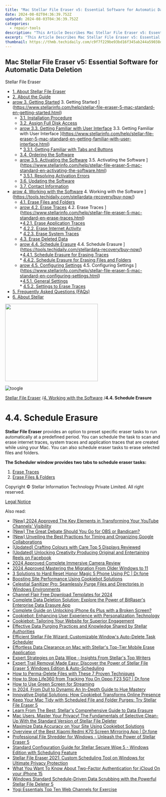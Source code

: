 ```yaml
---
title: "Mac Stellar File Eraser v5: Essential Software for Automatic Data Deletion"
date: 2024-08-02T04:36:39.752Z
updated: 2024-08-03T04:36:39.752Z
categories:
  - repair-tools
description: "This Article Describes Mac Stellar File Eraser v5: Essential Software for Automatic Data Deletion"
excerpt: "This Article Describes Mac Stellar File Eraser v5: Essential Software for Automatic Data Deletion"
thumbnail: https://thmb.techidaily.com/c9f7f229be93bd16f345ab244a59038de305839bf85f5bcd91c871e399759a89.jpg
---
```


## Mac Stellar File Eraser v5: Essential Software for Automatic Data Deletion

Stellar File Eraser

* [1. About Stellar File Eraser](https://tools.techidaily.com/stellardata-recovery/buy-now/)
* [2. About the Guide](https://tools.techidaily.com/stellardata-recovery/buy-now/)
* [arow 3. Getting Started](https://www.stellarinfo.com/help/public/frontEnd/onlinehelp/images/arow.png) 3\. Getting Started ](https://www.stellarinfo.com/help/stellar-file-eraser-5-mac-standard-en-getting-started.html)  
  * [3.1. Installation Procedure](https://tools.techidaily.com/stellardata-recovery/buy-now/)  
  * [3.2. Assign Full Disk Access](https://tools.techidaily.com/stellardata-recovery/buy-now/)  
  * [arow 3.3. Getting Familiar with User Interface](https://www.stellarinfo.com/help/public/frontEnd/onlinehelp/images/arow.png) 3.3\. Getting Familiar with User Interface ](https://www.stellarinfo.com/help/stellar-file-eraser-5-mac-standard-en-getting-familiar-with-user-interface.html)  
         * [3.3.1. Getting Familiar with Tabs and Buttons](https://tools.techidaily.com/stellardata-recovery/buy-now/)  
  * [3.4. Ordering the Software](https://tools.techidaily.com/stellardata-recovery/buy-now/)  
  * [arow 3.5. Activating the Software](https://www.stellarinfo.com/help/public/frontEnd/onlinehelp/images/arow.png) 3.5\. Activating the Software ](https://www.stellarinfo.com/help/stellar-file-eraser-5-mac-standard-en-activating-the-software.html)  
         * [3.5.1. Resolving Activation Errors](https://tools.techidaily.com/stellardata-recovery/buy-now/)  
  * [3.6. Updating the Software](https://tools.techidaily.com/stellardata-recovery/buy-now/)  
  * [3.7. Contact Information](https://tools.techidaily.com/stellardata-recovery/buy-now/)
* [arow 4. Working with the Software](https://www.stellarinfo.com/help/public/frontEnd/onlinehelp/images/arow.png) 4\. Working with the Software ](https://tools.techidaily.com/stellardata-recovery/buy-now/)  
  * [4.1. Erase Files and Folders](https://tools.techidaily.com/stellardata-recovery/buy-now/)  
  * [arow 4.2. Erase Traces](https://www.stellarinfo.com/help/public/frontEnd/onlinehelp/images/arow.png) 4.2\. Erase Traces ](https://www.stellarinfo.com/help/stellar-file-eraser-5-mac-standard-en-erase-traces.html)  
         *[4.2.1. Erase Application Traces](https://tools.techidaily.com/stellardata-recovery/buy-now/)  
         * [4.2.2. Erase Internet Activity](https://tools.techidaily.com/stellardata-recovery/buy-now/)  
         * [4.2.3. Erase System Traces](https://tools.techidaily.com/stellardata-recovery/buy-now/)  
  * [4.3. Erase Deleted Data](https://tools.techidaily.com/stellardata-recovery/buy-now/)  
  * [arow 4.4. Schedule Erasure](https://www.stellarinfo.com/help/public/frontEnd/onlinehelp/images/arow.png) 4.4\. Schedule Erasure ](https://tools.techidaily.com/stellardata-recovery/buy-now/)  
         *[4.4.1. Schedule Erasure for Erasing Traces](https://tools.techidaily.com/stellardata-recovery/buy-now/)  
         * [4.4.2. Schedule Erasure for Erasing Files and Folders](https://tools.techidaily.com/stellardata-recovery/buy-now/)  
  * [arow 4.5. Configuring Settings](https://www.stellarinfo.com/help/public/frontEnd/onlinehelp/images/arow.png) 4.5\. Configuring Settings ](https://www.stellarinfo.com/help/stellar-file-eraser-5-mac-standard-en-configuring-settings.html)  
         *[4.5.1. General Settings](https://tools.techidaily.com/stellardata-recovery/buy-now/)  
         * [4.5.2. Settings to Erase Traces](https://tools.techidaily.com/stellardata-recovery/buy-now/)
* [5. Frequently Asked Questions (FAQs)](https://www.stellarinfo.com/help/stellar-file-eraser-5-mac-standard-en-frequently-asked-questions-faqs.html)
* [6. About Stellar](https://tools.techidaily.com/stellardata-recovery/buy-now/)

<!-- affiliate ads begin -->
<a href="https://modlily.sjv.io/c/5597632/2072819/17059" target="_top" id="2072819"><img src="//a.impactradius-go.com/display-ad/17059-2072819" border="0" alt="" width="300" height="250"/></a><img height="0" width="0" src="https://imp.pxf.io/i/5597632/2072819/17059" style="position:absolute;visibility:hidden;" border="0" />
<!-- affiliate ads end -->
![toogle](https://www.stellarinfo.com/help/public/frontEnd/onlinehelp/images/toogle.png)

[Stellar File Eraser](https://tools.techidaily.com/stellardata-recovery/buy-now/) /[4. Working with the Software](https://tools.techidaily.com/stellardata-recovery/buy-now/) /**4.4\. Schedule Erasure**

# **4.4\. Schedule Erasure**

**Stellar File Eraser** provides an option to preset specific eraser tasks to run automatically at a predefined period. You can schedule the task to scan and erase internet traces, system traces and application traces that are created while using your Mac. You can also schedule eraser tasks to erase selected files and folders.

 **The Scheduler window provides two tabs to schedule eraser tasks:**

1. [Erase Traces](https://appsumo.8odi.net/gmezyk)
2. [Erase Files & Folders](https://imp.i110150.net/r5bmpn)

 Copyright © Stellar Information Technology Private Limited. All right reserved.

[Legal Notice](https://tools.techidaily.com/stellardata-recovery/buy-now/)

<ins class="adsbygoogle"
     style="display:block"
     data-ad-format="autorelaxed"
     data-ad-client="ca-pub-7571918770474297"
     data-ad-slot="1223367746"></ins>



<ins class="adsbygoogle"
     style="display:block"
     data-ad-client="ca-pub-7571918770474297"
     data-ad-slot="8358498916"
     data-ad-format="auto"
     data-full-width-responsive="true"></ins>



<span class="atpl-alsoreadstyle">Also read:</span>
<div><ul>
<li><a href="https://youtube-lab.techidaily.com/024-approved-the-key-elements-in-transforming-your-youtube-channels-visibility/"><u>[New] 2024 Approved  The Key Elements in Transforming Your YouTube Channels' Visibility</u></a></li>
<li><a href="https://digital-screen-recording.techidaily.com/new-the-great-debate-should-you-go-for-obs-or-bandicam/"><u>[New] The Great Debate  Should You Go for OBS or Bandicam?</u></a></li>
<li><a href="https://video-screen-grab.techidaily.com/new-unveiling-the-best-practices-for-timing-and-organizing-google-collaborations/"><u>[New] Unveiling the Best Practices for Timing and Organizing Google Collaborations</u></a></li>
<li><a href="https://extra-resources.techidaily.com/updated-crafting-colours-with-care-top-5-displays-reviewed/"><u>[Updated] Crafting Colours with Care  Top 5 Displays Reviewed</u></a></li>
<li><a href="https://facebook-videos.techidaily.com/updated-unlocking-creativity-producing-original-and-entertaining-reels-on-facebook/"><u>[Updated] Unlocking Creativity  Producing Original and Entertaining Reels on Facebook</u></a></li>
<li><a href="https://extra-information.techidaily.com/2024-approved-complete-immersive-camera-review/"><u>2024 Approved  Complete Immersive Camera Review</u></a></li>
<li><a href="https://extra-skills.techidaily.com/2024-approved-mastering-the-migration-from-older-windows-to-11/"><u>2024 Approved  Mastering the Migration  From Older Windows to 11</u></a></li>
<li><a href="https://phone-solutions.techidaily.com/3-solutions-to-hard-reset-honor-magic-5-phone-using-pc-drfone-by-drfone-reset-android-reset-android/"><u>3 Solutions to Hard Reset Honor Magic 5 Phone Using PC | Dr.fone</u></a></li>
<li><a href="https://data-safeguard.techidaily.com/boosting-site-performance-using-cookiebot-solutions/"><u>Boosting Site Performance Using Cookiebot Solutions</u></a></li>
<li><a href="https://data-safeguard.techidaily.com/celestial-sanitizer-pro-seamlessly-purge-files-and-directories-in-windows-environments/"><u>Celestial Sanitizer Pro: Seamlessly Purge Files and Directories in Windows Environments</u></a></li>
<li><a href="https://youtube-video-recordings.techidaily.com/channel-flair-free-download-templates-for-2024/"><u>Channel Flair  Free Download Templates for 2024</u></a></li>
<li><a href="https://data-safeguard.techidaily.com/complete-data-deletion-solution-explore-the-power-of-bitrasers-enterprise-data-erasure-app/"><u>Complete Data Deletion Solution: Explore the Power of BitRaser's Enterprise Data Erasure App</u></a></li>
<li><a href="https://ios-unlock.techidaily.com/complete-guide-on-unlocking-iphone-6s-plus-with-a-broken-screen-by-drfone-ios/"><u>Complete Guide on Unlocking iPhone 6s Plus with a Broken Screen?</u></a></li>
<li><a href="https://data-safeguard.techidaily.com/cookiebot-enhancing-user-experience-with-personalization-technology/"><u>Cookiebot: Enhancing User Experience with Personalization Technology</u></a></li>
<li><a href="https://data-safeguard.techidaily.com/cookiebot-tailoring-your-website-for-superior-engagement/"><u>Cookiebot: Tailoring Your Website for Superior Engagement</u></a></li>
<li><a href="https://data-safeguard.techidaily.com/effective-data-purging-practices-and-knowledge-shared-by-stellar-authorities/"><u>Effective Data Purging Practices and Knowledge Shared by Stellar Authorities</u></a></li>
<li><a href="https://data-safeguard.techidaily.com/efficient-stellar-file-wizard-customizable-windows-auto-delete-task-scheduler/"><u>Efficient Stellar File Wizard: Customizable Window's Auto-Delete Task Scheduler</u></a></li>
<li><a href="https://data-safeguard.techidaily.com/effortless-data-clearance-on-mac-with-stellars-top-tier-mobile-erase-application/"><u>Effortless Data Clearance on Mac with Stellar's Top-Tier Mobile Erase Application</u></a></li>
<li><a href="https://data-safeguard.techidaily.com/expert-strategies-on-data-wipe-insights-from-stellars-top-writers/"><u>Expert Strategies on Data Wipe - Insights From Stellar's Top Writers</u></a></li>
<li><a href="https://data-safeguard.techidaily.com/expert-trail-removal-made-easy-discover-the-power-of-stellar-file-eraser-5-windows-edition-and-auto-scheduling/"><u>Expert Trail Removal Made Easy: Discover the Power of Stellar File Eraser 5 Windows Edition & Auto-Scheduling</u></a></li>
<li><a href="https://data-safeguard.techidaily.com/how-to-perma-delete-files-with-these-7-proven-techniques/"><u>How to Perma-Delete Files with These 7 Proven Techniques</u></a></li>
<li><a href="https://change-location.techidaily.com/how-to-stop-life360-from-tracking-you-on-oppo-f23-5g-drfone-by-drfone-virtual-android/"><u>How to Stop Life360 from Tracking You On Oppo F23 5G? | Dr.fone</u></a></li>
<li><a href="https://extra-tips.techidaily.com/how-to-use-green-screen-for-streaming/"><u>How to Use Green Screen for Streaming</u></a></li>
<li><a href="https://some-techniques.techidaily.com/in-2024-from-dull-to-dynamic-an-in-depth-guide-to-hue-mastery/"><u>In 2024, From Dull to Dynamic  An In-Depth Guide to Hue Mastery</u></a></li>
<li><a href="https://data-safeguard.techidaily.com/innovative-digital-solutions-how-cookiebot-transforms-online-presence/"><u>Innovative Digital Solutions: How Cookiebot Transforms Online Presence</u></a></li>
<li><a href="https://data-safeguard.techidaily.com/1721202575300-keep-your-mac-tidy-with-scheduled-file-and-folder-purges-try-stellar-file-eraser-5/"><u>Keep Your Mac Tidy with Scheduled File and Folder Purges: Try Stellar File Eraser 5</u></a></li>
<li><a href="https://data-safeguard.techidaily.com/learn-from-the-best-stellars-comprehensive-guide-to-data-erasure/"><u>Learn From The Best: Stellar's Comprehensive Guide to Data Erasure</u></a></li>
<li><a href="https://data-safeguard.techidaily.com/mac-users-master-your-privacy-the-fundamentals-of-selective-clean-up-with-the-standard-version-of-stellar-file-deleter/"><u>Mac Users, Master Your Privacy! The Fundamentals of Selective Clean-Up With the Standard Version of Stellar File Deleter</u></a></li>
<li><a href="https://data-safeguard.techidaily.com/maximize-data-accuracy-on-your-site-using-cookiebot-solutions/"><u>Maximize Data Accuracy on Your Site Using Cookiebot Solutions</u></a></li>
<li><a href="https://screen-mirror.techidaily.com/overview-of-the-best-xiaomi-redmi-k70-screen-mirroring-app-drfone-by-drfone-android/"><u>Overview of the Best Xiaomi Redmi K70 Screen Mirroring App | Dr.fone</u></a></li>
<li><a href="https://data-safeguard.techidaily.com/professional-file-shredder-for-windows-unleash-the-power-of-stellar-eraser-5/"><u>Professional File Shredder for Windows - Unleash the Power of Stellar Eraser 5</u></a></li>
<li><a href="https://data-safeguard.techidaily.com/standard-configuration-guide-for-stellar-secure-wipe-5-windows-edition-with-scheduling-feature/"><u>Standard Configuration Guide for Stellar Secure Wipe 5 - Windows Edition with Scheduling Feature</u></a></li>
<li><a href="https://data-safeguard.techidaily.com/stellar-file-eraser-2021-custom-scheduling-tool-on-windows-for-ultimate-privacy-protection/"><u>Stellar File Eraser 2021: Custom Scheduling Tool on Windows for Ultimate Privacy Protection</u></a></li>
<li><a href="https://activate-lock.techidaily.com/what-you-want-to-know-about-two-factor-authentication-for-icloud-on-your-iphone-15-by-drfone-ios/"><u>What You Want To Know About Two-Factor Authentication for iCloud On your iPhone 15</u></a></li>
<li><a href="https://data-safeguard.techidaily.com/windows-standard-schedule-driven-data-scrubbing-with-the-powerful-stellar-file-deleter-5/"><u>Windows Standard Schedule-Driven Data Scrubbing with the Powerful Stellar File Deleter 5</u></a></li>
<li><a href="https://youtube-blog.techidaily.com/essentials-top-ten-web-channels-for-exercise/"><u>Yogi Essentials  Top Ten Web Channels for Exercise</u></a></li>
</ul></div>
